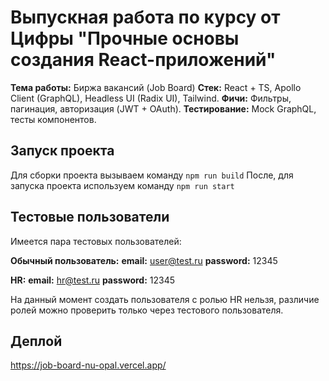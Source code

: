 # Выпускная работа по курсу от Цифры "Прочные основы создания React-приложений"

**Тема работы:** Биржа вакансий (Job Board)
**Стек:** React + TS, Apollo Client (GraphQL), Headless UI (Radix UI), Tailwind.
**Фичи:** Фильтры, пагинация, авторизация (JWT + OAuth).
**Тестирование:** Mock GraphQL, тесты компонентов.

## Запуск проекта 

Для сборки проекта вызываем команду `npm run build`
После, для запуска проекта используем команду `npm run start`

## Тестовые пользователи

Имеется пара тестовых пользователей:

**Обычный пользователь:**
  **email:** user@test.ru
  **password:** 12345

**HR:**
  **email:** hr@test.ru
  **password:** 12345

На данный момент создать пользователя с ролью HR нельзя, различие ролей можно проверить только через тестового пользователя.

## Деплой

https://job-board-nu-opal.vercel.app/
